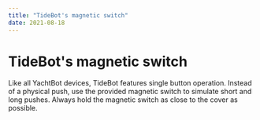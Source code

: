```yaml
---
title: "TideBot's magnetic switch"
date: 2021-08-18
---
```

# TideBot's magnetic switch

Like all YachtBot devices, TideBot features single button operation. Instead of a physical push, use the provided magnetic switch to simulate short and long pushes. Always hold the magnetic switch as close to the cover as possible.